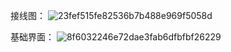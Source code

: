 接线图：
![23fef515fe82536b7b488e969f5058d](https://github.com/user-attachments/assets/fadadd13-110f-42ff-a7f6-91e42cefddd4)

基础界面：
![8f6032246e72dae3fab6dfbfbf26229](https://github.com/user-attachments/assets/f09fd85c-31f9-461d-afa1-34542083f5c3)

